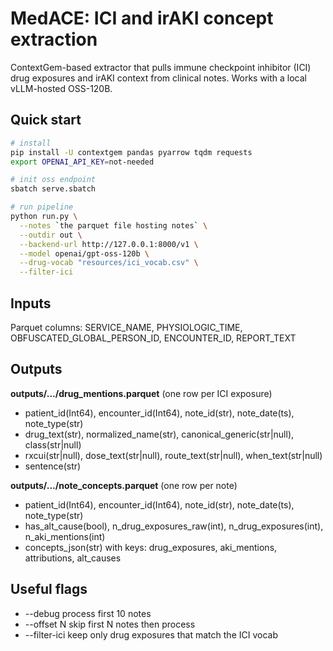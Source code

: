 # MedACE: ICI and irAKI concept extraction

ContextGem-based extractor that pulls immune checkpoint inhibitor (ICI) drug exposures and irAKI context from clinical 
notes. Works with a local vLLM-hosted OSS-120B.

## Quick start

```bash
# install
pip install -U contextgem pandas pyarrow tqdm requests
export OPENAI_API_KEY=not-needed
```

```bash
# init oss endpoint
sbatch serve.sbatch
```

```bash
# run pipeline
python run.py \
  --notes `the parquet file hosting notes` \
  --outdir out \
  --backend-url http://127.0.0.1:8000/v1 \
  --model openai/gpt-oss-120b \
  --drug-vocab "resources/ici_vocab.csv" \
  --filter-ici
```

## Inputs

Parquet columns: SERVICE_NAME, PHYSIOLOGIC_TIME, OBFUSCATED_GLOBAL_PERSON_ID, ENCOUNTER_ID, REPORT_TEXT

## Outputs

**outputs/.../drug_mentions.parquet** (one row per ICI exposure)

- patient_id(Int64), encounter_id(Int64), note_id(str), note_date(ts), note_type(str)
- drug_text(str), normalized_name(str), canonical_generic(str|null), class(str|null)
- rxcui(str|null), dose_text(str|null), route_text(str|null), when_text(str|null)
- sentence(str)

**outputs/.../note_concepts.parquet** (one row per note)

- patient_id(Int64), encounter_id(Int64), note_id(str), note_date(ts), note_type(str)
- has_alt_cause(bool), n_drug_exposures_raw(int), n_drug_exposures(int), n_aki_mentions(int)
- concepts_json(str) with keys: drug_exposures, aki_mentions, attributions, alt_causes

## Useful flags

- --debug          process first 10 notes
- --offset N       skip first N notes then process
- --filter-ici     keep only drug exposures that match the ICI vocab

